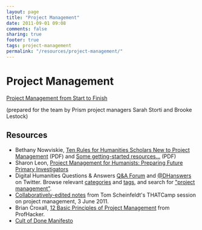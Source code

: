 ```yaml
---
layout: page
title: "Project Management"
date: 2011-09-01 09:08
comments: false
sharing: true
footer: true
tags: project-management
permalink: "/resources/project-management/"
---
```

# Project Management

[Project Management from Start to Finish](https://docs.google.com/document/d/17M0LoUv3WtboVFaE6Ig84gIsE8DQra0axHV29g6IdOk/edit)

(prepared for the team by Prism project managers Sarah Storti and Brooke Lestock)

## Resources

* Bethany Nowviskie, [Ten Rules for Humanities Scholars New to Project
  Management](http://nowviskie.org/handouts/DH/10rules.pdf) (PDF) and [Some getting-started resources...](http://nowviskie.org/handouts/DH/resources.pdf) (PDF)
* Sharon Leon, [Project Management for Humanists: Preparing Future
  Primary Investigators](http://mediacommons.futureofthebook.org/alt-ac/pieces/project-management-humanists)
* Digital Humanities Questions & Answers [Q&A Forum](http://digitalhumanities.org/answers/) and [@DHanswers](http://twitter.com/DHanswers) on Twitter. Browse relevant [categories](http://digitalhumanities.org/answers/forum/project-management) and [tags](http://digitalhumanities.org/answers/tags/project-management), and search for ["project management"](http://digitalhumanities.org/answers/search.php?q=%22project+management%22). 
* [Collaboratively-edited notes](https://docs.google.com/document/d/1Ex-b6zWtiuQWZw6DkV7B4cEGNovUWznvFV0fPvHXpN0/edit?hl=en_US&pli=1) from Tom Scheinfeldt's THATCamp session on project management, 3 June 2011.
* Brian Croxall, [12 Basic Principles of Project Management](http://chronicle.com/blogs/profhacker/12-basic-principles-of-project-management/31421) from ProfHacker.
* [Cult of Done Manifesto](http://www.brepettis.com/blog/2009/3/3/the-cult-of-done-manifesto.html)
